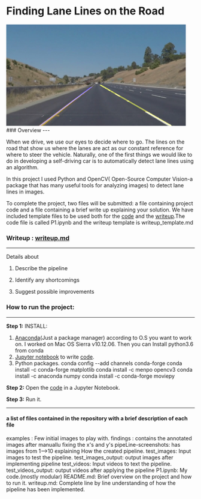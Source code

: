 # **Finding Lane Lines on the Road** 
<img src="findings/Fixed-the-x&y's/whiteCarLaneSwitch_output.jpg" width="480" />
### Overview
---

When we drive, we use our eyes to decide where to go.  The lines on the road that show us where the lanes are act as our constant reference for where to steer the vehicle.  Naturally, one of the first things we would like to do in developing a self-driving car is to automatically detect lane lines using an algorithm.

In this project I used Python and OpenCV( Open-Source Computer Vision-a package that has many useful tools for analyzing images) to detect lane lines in images.

To complete the project, two files will be submitted: a file containing project code and a file containing a brief write up explaining your solution. We have included template files to be used both for the [code](https://github.com/udacity/CarND-LaneLines-P1/blob/master/P1.ipynb) and the [writeup](https://github.com/udacity/CarND-LaneLines-P1/blob/master/writeup_template.md).The code file is called P1.ipynb and the writeup template is writeup_template.md 



### Writeup : [writeup.md](https://github.com/anubhav0fnu/Lane-detection-in-video-stream/blob/master/writeup.md)
---
Details about 

1. Describe the pipeline

2. Identify any shortcomings

3. Suggest possible improvements


### How to run the project:
---
**Step 1:** 
INSTALL:
1. [Anaconda](https://conda.io/docs/user-guide/install/index.html)(Just a package manager) according to O.S you want to work on. I worked on Mac OS Sierra v10.12.06. 
   Then you can Install python3.6 from conda
2. [Jupyter notebook](http://jupyter.readthedocs.io/en/latest/install.html) to write [code](https://github.com/anubhav0fnu/Lane-detection-in-video-stream/blob/master/P1.ipynb).
3. Python packages.
    conda config --add channels conda-forge
    conda install -c conda-forge matplotlib 
    conda install -c menpo opencv3
    conda install -c anaconda numpy
    conda install -c conda-forge moviepy

**Step 2:** Open the [code](https://github.com/anubhav0fnu/Lane-detection-in-video-stream/blob/master/P1.ipynb) in a Jupyter Notebook.

**Step 3:** Run it.

---

#### a list of files contained in the repository with a brief description of each file
examples : Few initial images to play with.
findings : contains the annotated images after manuallu fixing the x's and y's
pipeLine-screenshots: has images from 1-->10 explaining How the created pipeline.
test_images: Input images to test the pipeline.
test_images_output: output images after implementing pipeline
test_videos: Input videos to text the pipeline.
test_videos_output: output videos after applying the pipeline
P1.ipynb: My code.(mostly modular)
README.md: Brief overview on the project and how to run it.
writeup.md: Complete line by line understanding of how the pipeline has been implemented.
